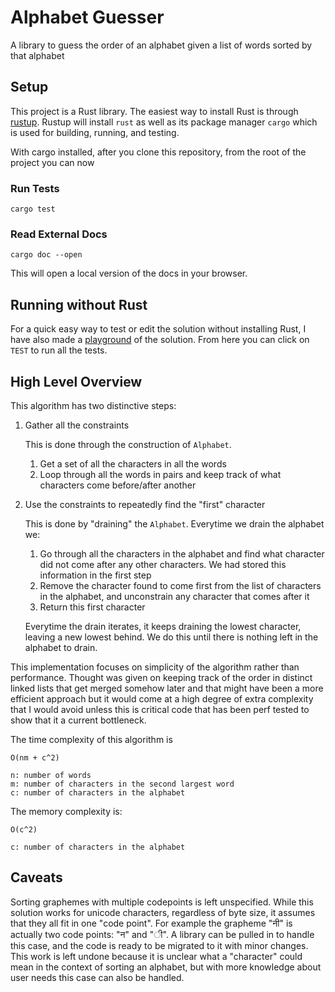 # Alphabet Guesser
A library to guess the order of an alphabet given a list of words
sorted by that alphabet

## Setup

This project is a Rust library. The easiest way to install Rust is
through [rustup]. Rustup will install `rust` as well as its package
manager `cargo` which is used for building, running, and testing.

[rustup]: https://rustup.rs/

With cargo installed, after you clone this repository, from the root of the project you can now

### Run Tests

`cargo test`

### Read External Docs

`cargo doc --open`

This will open a local version of the docs in your browser.

## Running without Rust

For a quick easy way to test or edit the solution without installing
Rust, I have also made a [playground] of the solution. From here you
can click on `TEST` to run all the tests.

[playground]: https://play.rust-lang.org/?version=stable&mode=debug&edition=2018&gist=5c7b45b29ec39ca34ab93e771d6dcbc3

## High Level Overview

This algorithm has two distinctive steps:

1. Gather all the constraints

   This is done through the construction of `Alphabet`.

   1. Get a set of all the characters in all the words
   2. Loop through all the words in pairs and keep track of what
      characters come before/after another

2. Use the constraints to repeatedly find the "first" character

   This is done by "draining" the `Alphabet`. Everytime we drain the
   alphabet we:

   1. Go through all the characters in the alphabet and find what
      character did not come after any other characters. We had stored
      this information in the first step
   2. Remove the character found to come first from the list of
      characters in the alphabet, and unconstrain any character that
      comes after it
   3. Return this first character

   Everytime the drain iterates, it keeps draining the lowest
   character, leaving a new lowest behind. We do this until there is
   nothing left in the alphabet to drain.

This implementation focuses on simplicity of the algorithm rather than
performance. Thought was given on keeping track of the order in
distinct linked lists that get merged somehow later and that might
have been a more efficient approach but it would come at a high degree
of extra complexity that I would avoid unless this is critical code
that has been perf tested to show that it a current bottleneck.

The time complexity of this algorithm is

```
O(nm + c^2)

n: number of words
m: number of characters in the second largest word
c: number of characters in the alphabet
```

The memory complexity is:

```
O(c^2)

c: number of characters in the alphabet
```

## Caveats

Sorting graphemes with multiple codepoints is left unspecified. While
this solution works for unicode characters, regardless of byte size,
it assumes that they all fit in one "code point". For example the
grapheme "नी" is actually two code points: "न" and "ी". A library can
be pulled in to handle this case, and the code is ready to be migrated
to it with minor changes. This work is left undone because it is
unclear what a "character" could mean in the context of sorting an
alphabet, but with more knowledge about user needs this case can also
be handled.
